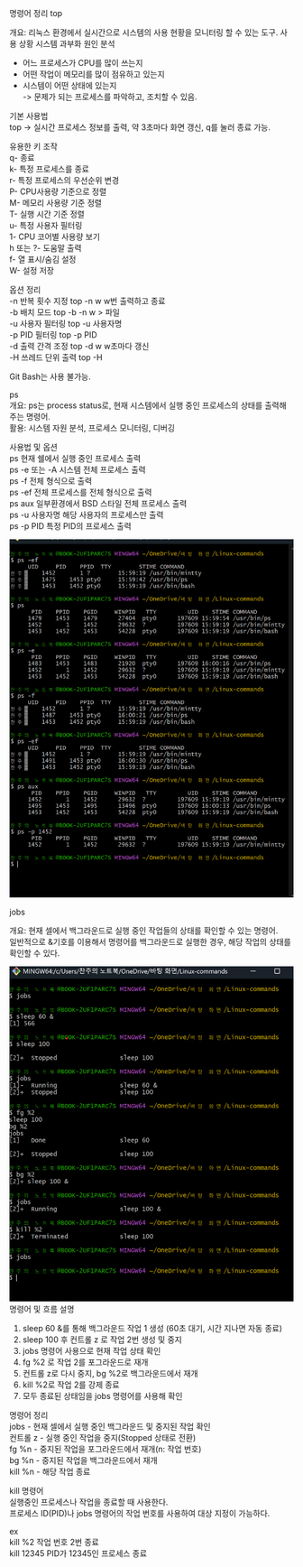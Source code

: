 명령어 정리
top

개요: 리눅스 환경에서 실시간으로 시스템의 사용 현황을 모니터링 할 수 있는 도구.
사용 상황
시스템 과부화 원인 분석
- 어느 프로세스가 CPU를 많이 쓰는지
- 어떤 작업이 메모리를 많이 점유하고 있는지
- 시스템이 어떤 상태에 있는지  
-> 문제가 되는 프로세스를 파악하고, 조치할 수 있음.

기본 사용법  
top -> 실시간 프로세스 정보를 출력, 약 3초마다 화면 갱신, q를 눌러 종료 가능.  


유용한 키 조작  
q- 종료  
k- 특정 프로세스를 종료  
r- 특정 프로세스의 우선순위 변경  
P- CPU사용량 기준으로 정렬  
M- 메모리 사용량 기준 정렬  
T- 실행 시간 기준 정렬  
u- 특정 사용자 필터링  
1- CPU 코어별 사용량 보기  
h 또는 ?- 도움말 출력  
f- 열 표시/숨김 설정  
W- 설정 저장  

옵션 정리  
-n 반복 횟수 지정  top -n w  w번 출력하고 종료  
-b 배치 모드 top -b -n w > 파일  
-u 사용자 필터링 top -u 사용자명  
-p PID 필터링 top -p PID  
-d 출력 간격 조정 top -d w w초마다 갱신  
-H 쓰레드 단위 출력 top -H  
  

Git Bash는 사용 불가능.  
  

ps  
개요: ps는 process status로, 현재 시스템에서 실행 중인 프로세스의 상태를 출력해주는 명령어.  
활용: 시스템 자원 분석, 프로세스 모니터링, 디버깅  
  
사용법 및 옵션  
ps 현재 쉘에서 실행 중인 프로세스 출력  
ps -e 또는 -A 시스템 전체 프로세스 출력  
ps -f 전체 형식으로 출력  
ps -ef 전체 프로세스를 전체 형식으로 출력  
ps aux 일부환경에서 BSD 스타일 전체 프로세스 출력  
ps -u 사용자명 해당 사용자의 프로세스만 출력  
ps -p PID 특정 PID의 프로세스 출력  
  
![ps 명령어 실습 사진](./명령어실습/ps명령어실습.png)  



jobs  

개요: 현재 셀에서 백그라운드로 실행 중인 작업들의 상태를 확인할 수 있는 명령어.  
일반적으로 &기호를 이용해서 명령어를 백그라운드로 실행한 경우, 해당 작업의 상태를 확인할 수 있다.  

![jobs 명령어 실습 사진](./명령어실습/job명령어실습.png)  
명령어 및 흐름 설명  
1. sleep 60 &를 통해 백그라운드 작업 1 생성 (60초 대기, 시간 지나면 자동 종료)  
2. sleep 100 후 컨트롤 z 로 작업 2번 생성 및 중지  
3. jobs 명령어 사용으로 현재 작업 상태 확인   
4. fg %2 로 작업 2를 포그라운드로 재개  
5. 컨트롤 z로 다시 중지, bg %2로 백그라운드에서 재개  
6. kill %2로 작업 2를 강제 종료  
7. 모두 종료된 상태임을 jobs 명령어를 사용해 확인  

명령어 정리  
jobs - 현재 셀에서 실행 중인 백그라운드 및 중지된 작업 확인  
컨트롤 z - 실행 중인 작업을 중지(Stopped 상태로 전환)  
fg %n - 중지된 작업을 포그라운드에서 재개(n: 작업 번호)  
bg %n - 중지된 작업을 백그라운드에서 재개  
kill %n - 해당 작업 종료  

kill 명령어  
실행중인 프로세스나 작업을 종료할 때 사용한다.  
프로세스 ID(PID)나 jobs 명령어의 작업 번호를 사용하여 대상 지정이 가능하다.  

ex  
kill %2 작업 번호 2번 종료  
kill 12345 PID가 12345인 프로세스 종료  
